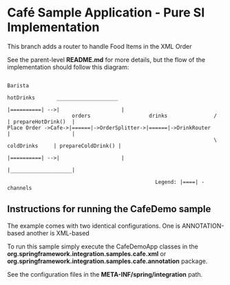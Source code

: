 Café Sample Application - Pure SI Implementation
================================================

This branch adds a router to handle Food Items in the XML Order

See the parent-level **README.md** for more details, but the flow of the implementation should follow this diagram:


	                                                                                          Barista
	                                                                     hotDrinks       ____________________
	                                                                    |==========| -->|                    |
	                     orders                   drinks               /                | prepareHotDrink()  |
	Place Order ->Cafe->|======|->OrderSplitter->|======|->DrinkRouter                  |                    |
	                                                                   \ coldDrinks     | prepareColdDrink() |
	                                                                    |==========| -->|                    |
	                                                                                    |____________________|
	
	                                                Legend: |====| - channels


## Instructions for running the CafeDemo sample

The example comes with two identical configurations. One is ANNOTATION-based another is XML-based

To run this sample simply execute the CafeDemoApp classes in the **org.springframework.integration.samples.cafe.xml** or  **org.springframework.integration.samples.cafe.annotation** package.

See the configuration files in the **META-INF/spring/integration** path.

